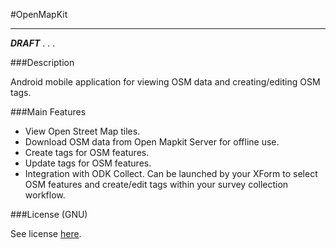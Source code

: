 #OpenMapKit

***

___DRAFT___ . . .

###Description

Android mobile application for viewing OSM data and creating/editing OSM tags.  

###Main Features
* View Open Street Map tiles.
* Download OSM data from Open Mapkit Server for offline use.
* Create tags for OSM features.
* Update tags for OSM features.
* Integration with ODK Collect.  Can be launched by your XForm to select OSM features and create/edit tags within your survey collection workflow.

###License (GNU)

See license [here](https://github.com/AmericanRedCross/openmapkit/blob/master/LICENSE.md).




